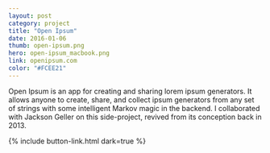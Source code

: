 ```yaml
---
layout: post
category: project
title: "Open Ipsum"
date: 2016-01-06
thumb: open-ipsum.png
hero: open-ipsum_macbook.png
link: openipsum.com
color: "#FCEE21"
---
```


Open Ipsum is an app for creating and sharing lorem ipsum generators. It allows anyone to create, share, and collect ipsum generators from any set of strings with some intelligent Markov magic in the backend. I collaborated with Jackson Geller on this side-project, revived from its conception back in 2013.

{% include button-link.html dark=true %}
